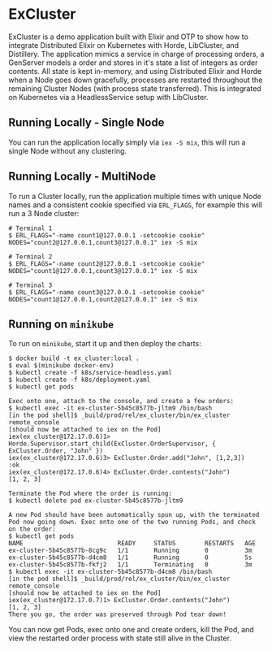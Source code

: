 # ExCluster

ExCluster is a demo application built with Elixir and OTP to show how to integrate
Distributed Elixir on Kubernetes with Horde, LibCluster, and Distillery. The application
mimics a service in charge of processing orders, a GenServer models a order and
stores in it's state a list of integers as order contents. All state is kept in-memory,
and using Distributed Elixir and Horde when a Node goes down gracefully, processes
are restarted throughout the remaining Cluster Nodes (with process state transferred).
This is integrated on Kubernetes via a HeadlessService setup with LibCluster.

## Running Locally - Single Node

You can run the application locally simply via `iex -S mix`, this will run a single Node
without any clustering.

## Running Locally - MultiNode

To run a Cluster locally, run the application multiple times with unique Node names and a
consistent cookie specified via `ERL_FLAGS`, for example this will run a 3 Node cluster:

```
# Terminal 1
$ ERL_FLAGS="-name count1@127.0.0.1 -setcookie cookie" NODES="count2@127.0.0.1,count3@127.0.0.1" iex -S mix

# Terminal 2
$ ERL_FLAGS="-name count2@127.0.0.1 -setcookie cookie" NODES="count1@127.0.0.1,count3@127.0.0.1" iex -S mix

# Terminal 3
$ ERL_FLAGS="-name count3@127.0.0.1 -setcookie cookie" NODES="count1@127.0.0.1,count2@127.0.0.1" iex -S mix
```

## Running on `minikube`

To run on `minikube`, start it up and then deploy the charts:

```
$ docker build -t ex_cluster:local .
$ eval $(minikube docker-env)
$ kubectl create -f k8s/service-headless.yaml
$ kubectl create -f k8s/deployment.yaml
$ kubectl get pods

Exec onto one, attach to the console, and create a few orders:
$ kubectl exec -it ex-cluster-5b45c8577b-jltm9 /bin/bash
[in the pod shell]$ _build/prod/rel/ex_cluster/bin/ex_cluster remote_console
[should now be attached to iex on the Pod]
iex(ex_cluster@172.17.0.6)1> Horde.Supervisor.start_child(ExCluster.OrderSupervisor, { ExCluster.Order, "John" })
iex(ex_cluster@172.17.0.6)3> ExCluster.Order.add("John", [1,2,3])
:ok
iex(ex_cluster@172.17.0.6)4> ExCluster.Order.contents("John")
[1, 2, 3]

Terminate the Pod where the order is running:
$ kubectl delete pod ex-cluster-5b45c8577b-jltm9

A new Pod should have been automatically spun up, with the terminated Pod now going down. Exec onto one of the two running Pods, and check on the order:
$ kubectl get pods
NAME                          READY     STATUS        RESTARTS   AGE
ex-cluster-5b45c8577b-8cg9c   1/1       Running       0          3m
ex-cluster-5b45c8577b-d4cm8   1/1       Running       0          5s
ex-cluster-5b45c8577b-fkfj2   1/1       Terminating   0          3m
$ kubectl exec -it ex-cluster-5b45c8577b-d4cm8 /bin/bash
[in the pod shell]$ _build/prod/rel/ex_cluster/bin/ex_cluster remote_console
[should now be attached to iex on the Pod]
iex(ex_cluster@172.17.0.7)1> ExCluster.Order.contents("John")
[1, 2, 3]
There you go, the order was preserved through Pod tear down!

```

You can now get Pods, exec onto one and create orders, kill the Pod, and view the restarted
order process with state still alive in the Cluster.
